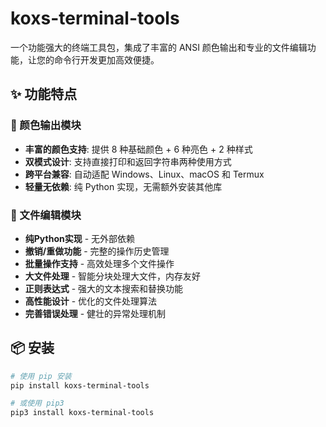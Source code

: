 # koxs-terminal-tools

一个功能强大的终端工具包，集成了丰富的 ANSI 颜色输出和专业的文件编辑功能，让您的命令行开发更加高效便捷。

## ✨ 功能特点

### 🎨 颜色输出模块
- **丰富的颜色支持**: 提供 8 种基础颜色 + 6 种亮色 + 2 种样式
- **双模式设计**: 支持直接打印和返回字符串两种使用方式
- **跨平台兼容**: 自动适配 Windows、Linux、macOS 和 Termux
- **轻量无依赖**: 纯 Python 实现，无需额外安装其他库

### 📝 文件编辑模块
- **纯Python实现** - 无外部依赖
- **撤销/重做功能** - 完整的操作历史管理
- **批量操作支持** - 高效处理多个文件操作
- **大文件处理** - 智能分块处理大文件，内存友好
- **正则表达式** - 强大的文本搜索和替换功能
- **高性能设计** - 优化的文件处理算法
- **完善错误处理** - 健壮的异常处理机制

## 📦 安装

```bash
# 使用 pip 安装
pip install koxs-terminal-tools

# 或使用 pip3
pip3 install koxs-terminal-tools